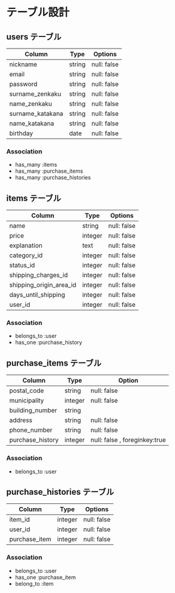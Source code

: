 # テーブル設計

## users テーブル

| Column           | Type   | Options     |
| ---------------- | ------ | ----------- |
| nickname         | string | null: false |
| email            | string | null: false |
| password         | string | null: false |
| surname_zenkaku  | string | null: false |
| name_zenkaku     | string | null: false |
| surname_katakana | string | null: false |
| name_katakana    | string | null: false |
| birthday         | date   | null: false |

### Association

- has_many :items
- has_many :purchase_items
- has_many :purchase_histories

## items テーブル

| Column                  | Type    | Options     |
| ----------------------- | ------- | ----------- |
| name                    | string  | null: false |
| price                   | integer | null: false |
| explanation             | text    | null: false |
| category_id             | integer | null: false |
| status_id               | integer | null: false |
| shipping_charges_id     | integer | null: false |
| shipping_origin_area_id | integer | null: false |
| days_until_shipping     | integer | null: false |
| user_id                 | integer | null: false |


### Association

- belongs_to :user
- has_one :purchase_history

## purchase_items テーブル

| Column           | Type    | Option      |
| ---------------- | ------- | ----------- |
| postal_code      | string  | null: false |
| municipality     | integer | null: false |
| building_number  | string  |
| address          | string  | null: false |
| phone_number     | string  | null: false |
| purchase_history | integer | null: false , foreginkey:true |

### Association

- belongs_to :user

## purchase_histories テーブル

| Column        | Type    | Options     |
| ------------- | ------- | ----------- |
| item_id       | integer | null: false |
| user_id       | integer | null: false |
| purchase_item | integer | null: false |

### Association

- belongs_to :user
- has_one :purchase_item
- belong_to :item